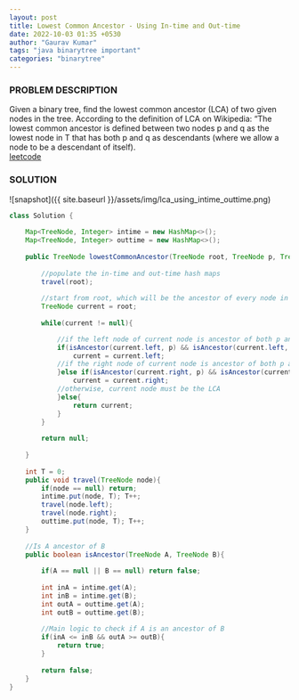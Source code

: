```yaml
---
layout: post
title: Lowest Common Ancestor - Using In-time and Out-time
date: 2022-10-03 01:35 +0530
author: "Gaurav Kumar"
tags: "java binarytree important"
categories: "binarytree"
---
```


### PROBLEM DESCRIPTION

Given a binary tree, find the lowest common ancestor (LCA) of two given nodes in the tree.
According to the definition of LCA on Wikipedia: “The lowest common ancestor is defined between two nodes p and q as the lowest node in T that has both p and q as descendants (where we allow a node to be a descendant of itself).  
[leetcode](https://leetcode.com/problems/lowest-common-ancestor-of-a-binary-tree/)

### SOLUTION

![snapshot]({{ site.baseurl }}/assets/img/lca_using_intime_outtime.png)

```java
class Solution {
    
    Map<TreeNode, Integer> intime = new HashMap<>();
    Map<TreeNode, Integer> outtime = new HashMap<>();
    
    public TreeNode lowestCommonAncestor(TreeNode root, TreeNode p, TreeNode q) {
        
        //populate the in-time and out-time hash maps
        travel(root); 
                
        //start from root, which will be the ancestor of every node in the tree
        TreeNode current = root;
        
        while(current != null){

            //if the left node of current node is ancestor of both p and q, go left
            if(isAncestor(current.left, p) && isAncestor(current.left, q)){
                current = current.left;
            //if the right node of current node is ancestor of both p and q, go right
            }else if(isAncestor(current.right, p) && isAncestor(current.right, q)){
                current = current.right;
            //otherwise, current node must be the LCA
            }else{
                return current;
            }
        }
        
        return null;
        
    }
    
    int T = 0; 
    public void travel(TreeNode node){
        if(node == null) return;
        intime.put(node, T); T++;
        travel(node.left);
        travel(node.right);
        outtime.put(node, T); T++;
    }
    
    //Is A ancestor of B
    public boolean isAncestor(TreeNode A, TreeNode B){
        
        if(A == null || B == null) return false;
        
        int inA = intime.get(A);
        int inB = intime.get(B);
        int outA = outtime.get(A);
        int outB = outtime.get(B);
        
        //Main logic to check if A is an ancestor of B
        if(inA <= inB && outA >= outB){
            return true;
        }
        
        return false;
    }
}
```

